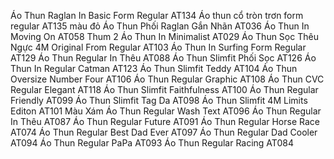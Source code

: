 Áo Thun Raglan In Basic Form Regular AT134
Áo thun cổ tròn trơn form regular AT135 màu đỏ
Áo Thun Phối Raglan Gắn Nhãn AT036
Áo Thun In Moving On AT058 Thum 2
Áo Thun In Minimalist AT029
Áo Thun Sọc Thêu Ngực 4M Original From Regular AT103
Áo Thun In Surfing Form Regular AT129
Áo Thun Regular In Thêu AT088
Áo Thun Slimfit Phối Sọc AT126
Áo Thun In Regular Catman AT123
Áo Thun Slimfit Teddy AT104
Áo Thun Oversize Number Four AT106
Áo Thun Regular Graphic AT108
Áo Thun CVC Regular Elegant AT118
Áo Thun Slimfit Faithfulness AT100
Áo Thun Regular Friendly AT099
Áo Thun Slimfit Tag Da AT098
Áo Thun Slimfit 4M Limits Editon AT101 Màu Xám
Áo Thun Regular Wash Text AT096
Áo Thun Regular In Thêu AT087
Áo Thun Regular Future AT091
Áo Thun Regular Horse Race AT074
Áo Thun Regular Best Dad Ever AT097
Áo Thun Regular Dad Cooler AT094
Áo Thun Regular PaPa AT093
Áo Thun Regular Racing AT084
